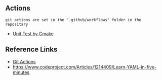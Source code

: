 ## Actions
    git actions are set in the ".github/workflows" folder in the repositary
* [Unit Test by Cmake](.github/workflows/unitTest_Cmake.yml)


## Reference Links
* [Git Actions](https://docs.github.com/en/free-pro-team@latest/actions)
* https://www.codeproject.com/Articles/1214409/Learn-YAML-in-five-minutes